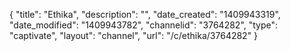 {
    "title": "Ethika",
    "description": "",
    "date_created": "1409943319",
    "date_modified": "1409943782",
    "channelid": "3764282",
    "type": "captivate",
    "layout": "channel",
    "url": "\/c\/ethika\/3764282"
}